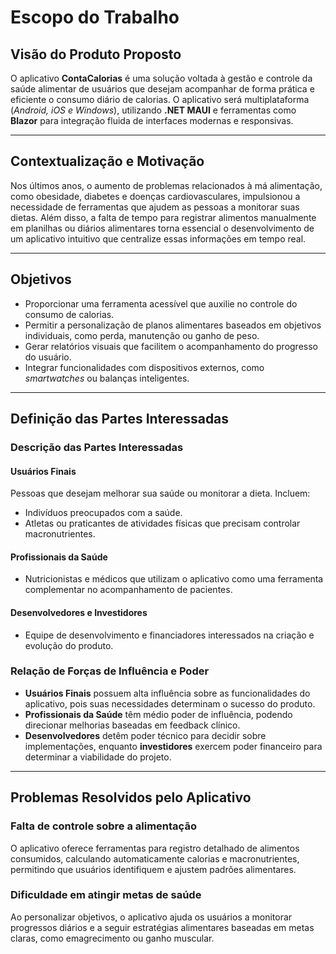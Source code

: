 # Escopo do Trabalho

## Visão do Produto Proposto
O aplicativo **ContaCalorias** é uma solução voltada à gestão e controle da saúde alimentar de usuários que desejam acompanhar de forma prática e eficiente o consumo diário de calorias. O aplicativo será multiplataforma (*Android, iOS e Windows*), utilizando **.NET MAUI** e ferramentas como **Blazor** para integração fluida de interfaces modernas e responsivas.

---

## Contextualização e Motivação
Nos últimos anos, o aumento de problemas relacionados à má alimentação, como obesidade, diabetes e doenças cardiovasculares, impulsionou a necessidade de ferramentas que ajudem as pessoas a monitorar suas dietas. Além disso, a falta de tempo para registrar alimentos manualmente em planilhas ou diários alimentares torna essencial o desenvolvimento de um aplicativo intuitivo que centralize essas informações em tempo real.

---

## Objetivos
- Proporcionar uma ferramenta acessível que auxilie no controle do consumo de calorias.
- Permitir a personalização de planos alimentares baseados em objetivos individuais, como perda, manutenção ou ganho de peso.
- Gerar relatórios visuais que facilitem o acompanhamento do progresso do usuário.
- Integrar funcionalidades com dispositivos externos, como *smartwatches* ou balanças inteligentes.

---

## Definição das Partes Interessadas

### Descrição das Partes Interessadas

#### Usuários Finais
Pessoas que desejam melhorar sua saúde ou monitorar a dieta. Incluem:
- Indivíduos preocupados com a saúde.
- Atletas ou praticantes de atividades físicas que precisam controlar macronutrientes.

#### Profissionais da Saúde
- Nutricionistas e médicos que utilizam o aplicativo como uma ferramenta complementar no acompanhamento de pacientes.

#### Desenvolvedores e Investidores
- Equipe de desenvolvimento e financiadores interessados na criação e evolução do produto.

### Relação de Forças de Influência e Poder
- **Usuários Finais** possuem alta influência sobre as funcionalidades do aplicativo, pois suas necessidades determinam o sucesso do produto.
- **Profissionais da Saúde** têm médio poder de influência, podendo direcionar melhorias baseadas em feedback clínico.
- **Desenvolvedores** detêm poder técnico para decidir sobre implementações, enquanto **investidores** exercem poder financeiro para determinar a viabilidade do projeto.

---

## Problemas Resolvidos pelo Aplicativo

### Falta de controle sobre a alimentação
O aplicativo oferece ferramentas para registro detalhado de alimentos consumidos, calculando automaticamente calorias e macronutrientes, permitindo que usuários identifiquem e ajustem padrões alimentares.

### Dificuldade em atingir metas de saúde
Ao personalizar objetivos, o aplicativo ajuda os usuários a monitorar progressos diários e a seguir estratégias alimentares baseadas em metas claras, como emagrecimento ou ganho muscular.

